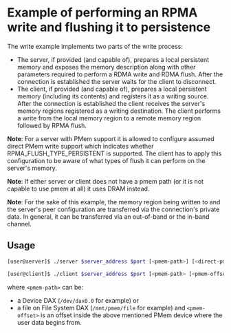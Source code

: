 Example of performing an RPMA write and flushing it to persistence
===

The write example implements two parts of the write process:
- The server, if provided (and capable of), prepares a local persistent memory
and exposes the memory description along with other parameters required
to perform a RDMA write and RDMA flush. After the connection is established
the server waits for the client to disconnect.
- The client, if provided (and capable of), prepares a local persistent memory
(including its contents) and registers it as a writing source.
After the connection is established the client receives the server's memory
regions registered as a writing destination. The client performs a write from
the local memory region to a remote memory region followed by RPMA flush.

**Note**: For a server with PMem support it is allowed to configure assumed direct
PMem write support which indicates whether RPMA_FLUSH_TYPE_PERSISTENT is supported.
The client has to apply this configuration to be aware of what types of flush it
can perform on the server's memory.

**Note**: If either server or client does not have a pmem path (or it is not
capable to use pmem at all) it uses DRAM instead.

**Note**: For the sake of this example, the memory region being written to and
the server's peer configuration are transferred via the connection's private
data. In general, it can be transferred via an out-of-band or the in-band
channel.

## Usage

```bash
[user@server]$ ./server $server_address $port [<pmem-path>] [<direct-pmem-write>]
```

```bash
[user@client]$ ./client $server_address $port [<pmem-path> [<pmem-offset>]]
```

where `<pmem-path>` can be:
  - a Device DAX (`/dev/dax0.0` for example) or
  - a file on File System DAX (`/mnt/pmem/file` for example)
and `<pmem-offset>` is an offset inside the above mentioned PMem device
where the user data begins from.
